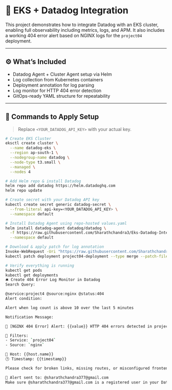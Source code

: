 # 🚀 EKS + Datadog Integration

This project demonstrates how to integrate Datadog with an EKS cluster, enabling full observability including metrics, logs, and APM. It also includes a working 404 error alert based on NGINX logs for the `project04` deployment.

---

## ⚙️ What’s Included

- Datadog Agent + Cluster Agent setup via Helm
- Log collection from Kubernetes containers
- Deployment annotation for log parsing
- Log monitor for HTTP 404 error detection
- GitOps-ready YAML structure for repeatability

---

## 🔧 Commands to Apply Setup

> Replace `<YOUR_DATADOG_API_KEY>` with your actual key.

```bash
# Create EKS Cluster
eksctl create cluster \
  --name datadog-eks \
  --region ap-south-1 \
  --nodegroup-name datadog \
  --node-type t3.small \
  --managed \
  --nodes 4

# Add Helm repo & install Datadog
helm repo add datadog https://helm.datadoghq.com
helm repo update

# Create secret with your Datadog API key
kubectl create secret generic datadog-secret \
  --from-literal api-key=<YOUR_DATADOG_API_KEY> \
  --namespace default

# Install Datadog Agent using repo-hosted values.yaml
helm install datadog-agent datadog/datadog \
  -f https://raw.githubusercontent.com/Sharathchandra3/Eks-Datadog-Integration/main/datadog-values.yaml \
  --namespace default

# Download & apply patch for log annotation
Invoke-WebRequest -Uri "https://raw.githubusercontent.com/Sharathchandra3/Eks-Datadog-Integration/main/datadog-log-patch.yaml" -OutFile "datadog-log-patch.yaml"
kubectl patch deployment project04-deployment --type merge --patch-file datadog-log-patch.yaml

# Verify everything is running
kubectl get pods
kubectl get deployments
🛎️ Create 404 Error Log Monitor in Datadog
Search Query:

@service:project4 @source:nginx @status:404
Alert condition:

Alert when log count is above 10 over the last 5 minutes

Notification Message:

🚨 [NGINX 404 Error] Alert: {{value}} HTTP 404 errors detected in project04!

🔧 Filters:
- Service: `project04`
- Source: `nginx`

📍 Host: {{host.name}}  
🕒 Timestamp: {{timestamp}}

Please check for broken links, missing routes, or misconfigured frontend paths.

📧 Alert sent to: @sharathchandra377@gmail.com
Make sure @sharathchandra377@gmail.com is a registered user in your Datadog account to receive alerts.
